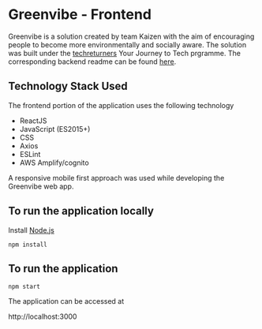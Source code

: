 # Greenvibe - Frontend

Greenvibe is a solution created by team Kaizen with the aim of encouraging people to become more environmentally and socially aware. The solution was built under the [techreturners](https://www.techreturners.com/programmes/your-return-to-tech/) Your Journey to Tech prgramme. The corresponding backend readme can be found [here](https://github.com/Kaizen-ATG/gv-backend/blob/main/README.md).

## Technology Stack Used

The frontend portion of the application uses the following technology 

* ReactJS
* JavaScript (ES2015+)
* CSS
* Axios
* ESLint
* AWS Amplify/cognito

A responsive mobile first approach was used while developing the Greenvibe web app.

## To run the application locally

Install [Node.js](https://nodejs.org/en/)

`npm install`

## To run the application

`npm start`

The application can be accessed at 

http://localhost:3000



